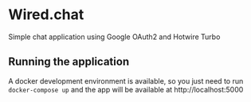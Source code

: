 # Wired.chat

Simple chat application using Google OAuth2 and Hotwire Turbo

## Running the application

A docker development environment is available, so you just need to run `docker-compose up` and the app will be available at http://localhost:5000
